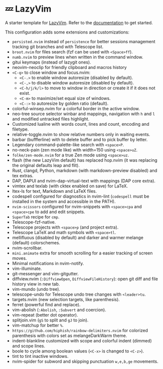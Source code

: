 # 💤 LazyVim

A starter template for [LazyVim](https://github.com/LazyVim/LazyVim).
Refer to the [documentation](https://lazyvim.github.io/installation) to get started.

This configuration adds some extensions and customizations:

- `persisted.nvim` instead of `persistence` for better sessions management
tracking git branches and with Telescope list.
- `broot.nvim` for files search (fzf can be used with `<Space>ff`).
- `numb.nvim` to preview lines when written in the command window.
- gitui keymaps (instead of lazygit ones).
- neovim-neoclip for friendly clipboard and macros history
- `<C-q>` to close window and focus.nvim:
  - `<C-.>` to enable window autoresize (disabled by default).
  - `<C-,>` to disable window autoresize (disabled by default).
  - `<C-h/j/k/l>` to move to window in direction or create it if it does not
    exist.
  - `<C-m>` to maximize/set equal size of windows.
  - `<C-:>` to autoresize by golden ratio (default).
- colorful-winsep.nvim for a colorful border in the active window.
- neo-tree source selector winbar and mappings, navigation with
`h` and `l` and modified untracked files highlight.
- Customized lualine with words count, lines and count, encoding and filetype.
- relative-toggle.nvim to show relative numbers only in waiting events.
- barbar (buffferline) with <C-x> to delete buffer and <C-p> to
pick buffer by letter.
- Legendary command-palette-like search with `<space>P`.
- no-neck-pain (zen mode like) with width=150 using `<space>uZ`.
- `folke/zen-mode.nvim` for a true Zen mode using `<space>uz`.
- flash (the new LazyVim default) has replaced hop.nvim (it was replacing the original defaults leap and flit).
- Rust, clangd, Python, markdown
(with markdown-preview disabled) and tex extras.
- DAP, DAPUI and nvim-dap-virtual-text with mappings (DAP core extra).
- vimtex and texlab (with cktex enabled on save) for LaTeX.
- ltex-ls for text, Markdown and LaTeX files.
- codespell configured for diagnostics in nvim-lint
(`codespell` must be installed in the system and accessible in the PATH).
- `nvim-scissors` configured for nvim-snippets with `<space>cpa` and
`<space>cpe` to add and edit snippets.
- `SuperTab` recipe for `cmp`.
- Telescope-fzf-native.
- Telescope projects with `<space>p` (and project extra).
- Telescope LaTeX and math symbols with `<space>tl`.
- mellifluous (disabled by default) and darker and warmer melange (default)
  colorschemes.
- nvim-scrollbar.
- `mini.animate` extra for smooth scrolling for a easier tracking of screen moves.
- Minimal notifications in nvim-notify.
- vim-illuminate.
- git-messenger and vim-gitgutter.
- diffview.nvim (`:DiffviewOpen`, `DiffviewFileHistory`): open git diff and
file history view in new tab.
- vim-mundo (undo tree).
- telescope-undo for Telescope undo tree changes with `<leader>tu`.
- targets.nvim (new selection targets, like parenthesis).
- ferret (powerful find and replace).
- vim-abolish (`:Abolish`, `:Subvert` and coercion).
- vim-repeat (better dot operator).
- splitjoin.vim (`gS` to split and `gJ` to join).
- vim-matchup for better `%`.
- `https://github.com/hiphish/rainbow-delimiters.nvim` for colorized parenthesis with colors set
  as melangeDarkWarm theme.
- indent-blankline customized with scope and colorful indent (dimmed) and scope lines.
- boole to cycle among boolean values (`<C-x>` is changed to `<C-z>`).
- tint to tint inactive windows.
- nvim-spider for subword and skipping punctuation `w,e,b,ge` movements.
